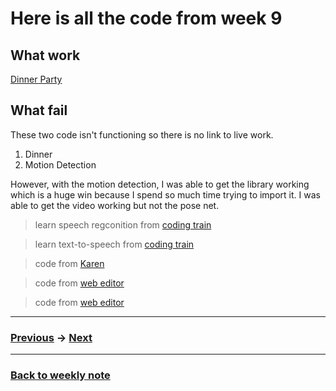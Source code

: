 # Here is all the code from week 9

## What work
[Dinner Party](http://127.0.0.1:8634/)

## What fail
These two code isn't functioning so there is no link to live work. 
1. Dinner
2. Motion Detection

However, with the motion detection, I was able to get the library working which is a huge win because I spend so much time trying to import it. I was able to get the video working but not the pose net.

> learn speech regconition from [coding train](https://www.youtube.com/watch?v=q_bXBcmfTJM)

> learn text-to-speech from [coding train](https://www.youtube.com/watch?v=v0CHV33wDsI)

> code from [Karen](https://github.com/Simandy/codewords/blob/master/processing/poseNet_test/poseNet_test.js)

> code from [web editor](https://editor.p5js.org/kylemcdonald/sketches/H1OoUd9h7)

> code from [web editor](https://editor.p5js.org/ml5/sketches/FkBtHfKP0i)


---------------------------------------------------
### [Previous](https://github.com/napasornc/c0dew0rd/tree/master/processing/week%2008) -> [Next](https://github.com/napasornc/c0dew0rd/tree/master/processing/week%2010)  

--------------------------------------------------
### [Back to weekly note](https://napasornc.github.io/c0dew0rd/)


